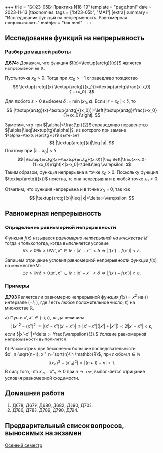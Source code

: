 +++
title = "БФ23-05Б: Практика N18-19"
template = "page.html"
date = 2023-11-13
[taxonomies]
tags = ["bf23-05b", "MA1"]
[extra]
summary = "Исследование функций на непрерывность. Равномерная непрерывность"
mathjax = "tex-mml"
+++

<!-- more -->

## Исследование функций на непрерывность

### Разбор домашней работы

**Д674з** Докажем, что функция $f(x)=\textup{arctg}{(x)}$ является непрерывной на $\mathbb{R}$.

Пусть точка $x_0> 0$. Тогда при $x x_0>-1$ справедливо тождество
$$
    \textup{arctg}(x)-\textup{arctg}{(x_0)}=\textup{arctg}\frac{x-x_0}{1+xx_0}.
$$

Для любого $\varepsilon>0$ выберем $\delta:=\min(x_0, \varepsilon)$. Если $|x-x_0|<\delta$, то
$$
    |\textup{arctg}(x)-\textup{arctg}{(x_0)}|=\left|\textup{arctg}\frac{x-x_0}{1+xx_0}\right|.
$$


Заметим, что при $|\alpha|<\frac{\pi}{2}$ справедливо неравенство $|\alpha|\leq|\textup{tg}(\alpha)|$, из
которого при замене $\alpha=\textup{arctg}(a)$ вытекает
$$
    |\textup{arctg}(a)|\leq |a|.
$$
Поэтому при $|x-x_0|<\delta$
$$
    |\textup{arctg}(x)-\textup{arctg}{(x_0)}|\leq \left|\frac{x-x_0}{1+xx_0}\right|<|x-x_0|<\delta\leq \varepsilon.
$$
Таким образом, функция непрерывна в точке $x_0>0$. Поскольку функция $\textup{arctg}{(x)}$ нечётна, то она непрерывна и в
любой точке $x_0<0$.

Отметим, что функция непрерывна и в точке $x_0=0$, так как 
$$
    |\textup{arctg}(x)|\leq |x|<\delta:=\varepsilon.
$$

## Равномерная непрерывность

### Определение равномерной непрерывности

Функция $f(x)$ называеся *равномерно* *непрерывной* *на множестве* $M$ тогда и только тогда, когда выполняется 
условие
$$
 \forall \varepsilon >0 \exists \delta>0 \forall x', x''\in M: |x'-x''|<\delta \Rightarrow |f(x')-f(x'')|<\varepsilon.
$$

Запишем отрицание условия равномерной непрерывности функции $f(x)$ на множестве $M$:
$$
 \exists \varepsilon >0 \forall \delta>0 \exists x', x''\in M: |x'-x''|<\delta \Rightarrow |f(x')-f(x'')|\geq \varepsilon.
$$


### Примеры

**Д793** Является ли равномерно непрерывной функция $f(x)=x^2$ на а) интервале $(-l;l)$, где $l$ есть
любое положительное число; б) на множестве $\mathbb{R}$.

а) Пусть $x',x'' \in (-l;l)$, тогда величина 
$$
    |(x')^2-(x'')^2|=|(x'-x'')(x'+x'')|\leq |x'-x''|(|x'|+|x''|)< 2l |x'-x''|< \varepsilon,
$$
если $|x'-x''|<\delta := \frac{\varepsilon}{2}.$ Условие равномерной непрерывности выполняется.

б) Рассмотрим две бесконечно большие последовательности $x'_n=\sqrt{n+1}, x''_n=\sqrt{n}\in \mathbb{R}$, при любом $n\in \mathbb{N}$
$$
    |(x'_n)^2-(x''_n)^2|=|(n+1)-n|=1.
$$
В силу того, что $x'_n - x''_n \to 0$ при $n\to +\infty$, выполняется отрицание условия равномерной сходимости.


## Домашняя работа

1. Д678, Д679, Д680, Д682, Д690, Д702.
2. Д786, Д788, Д789, Д790, Д794.


## Предварительный список вопросов, выносимых на экзамен

[Осенний семестр](questions_I.pdf)